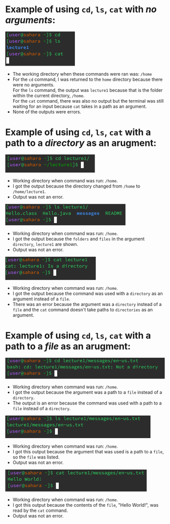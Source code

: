 # Example of using `cd`, `ls`, `cat` with *no arguments*:
![Image](1.1.png)
* The working directory when these commands were ran was: `/home`
* For the `cd` command, I was returned to the `home` directory because there were no arguments.\
  For the `ls` command, the output was `lecture1` because that is the folder within the current directory, `/home`.\
  For the `cat` command, there was also no output but the terminal was still waiting for an input because `cat` takes in a path as an argument.
* None of the outputs were errors.

# Example of using `cd`, `ls`, `cat` with a path to a *directory* as an arugment:
![Image](1.2.png)
* Working directory when command was run: `/home`.
* I got the output because the directory changed from `/home` to `/home/lecture1`.
* Output was not an error.
  
![Image](1.3.png)
* Working directory when command was run: `/home`.
* I got the output because the `folders` and `files` in the argument `directory`, `lecture1` are shown.
* Output was not an error.
  
![Image](1.4.png)
* Working directory when command was run: `/home`.
* I got the output because the command was used with a `directory` as an argument instead of a `file`.
* There was an error because the argument was a `directory` instead of a `file` and the `cat` command doesn't take paths to `directories` as an argument.

# Example of using `cd`, `ls`, `cat` with a path to a *file* as an arugment:
![Image](1.8.png)
* Working directory when command was run: `/home`.
* I got the output because the argument was a path to a `file` instead of a `directory`.
* The output is an error because the command was used with a path to a `file` instead of a `directory`.

![Image](1.9.png)
* Working directory when command was run: `/home`.
* I got this output because the argument that was used is a path to a `file`, so the `file` was listed.
* Output was not an error.

![Image](1.10.png)
* Working directory when command was run: `/home`.
* I got this output because the contents of the `file`, "Hello World!", was read by the `cat` command.
* Output was not an error.
